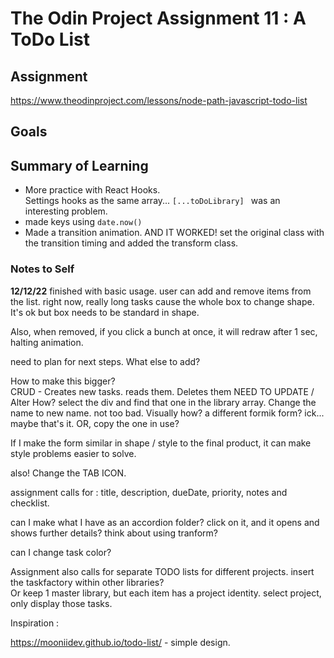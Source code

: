 # The Odin Project Assignment 11 : A ToDo List

## Assignment 
https://www.theodinproject.com/lessons/node-path-javascript-todo-list

## Goals



## Summary of Learning
* More practice with React Hooks.  
 Settings hooks as the same array... `[...toDoLibrary] ` was an interesting problem.
* made keys using `date.now()`
* Made a transition animation.  AND IT WORKED!  set the original class with the transition timing and added the transform class.   


### Notes to Self

**12/12/22** 
finished with basic usage.  user can add and remove items from the list.
right now, really long tasks cause the whole box to change shape. It's ok but box needs to be standard in shape.  

Also, when removed, if you click a bunch at once, it will redraw after 1 sec, halting animation.

need to plan for next steps.  What else to add?

How to make this bigger?  
CRUD - Creates new tasks.  reads them.  Deletes them
NEED TO UPDATE / Alter  How?   select the div and find that one in the library array.  Change the name to new name.    not too bad.
Visually how?   a different formik form?   ick... maybe that's it.  OR, copy the one in use?

If I make the form similar in shape / style to the final product, it can make style problems easier to solve. 

also!  Change the TAB ICON.  

assignment calls for : 
title, description, dueDate, priority, notes and checklist.

can I make what I have as an accordion folder? click on it, and it opens and shows further details?   think about using tranform?   

can I change task color?   

Assignment also calls for separate TODO lists for different projects. 
insert the taskfactory within other libraries?   
Or keep 1 master library, but each item has a project identity.  select project, only display those tasks.   



Inspiration : 

https://mooniidev.github.io/todo-list/ - simple design.   